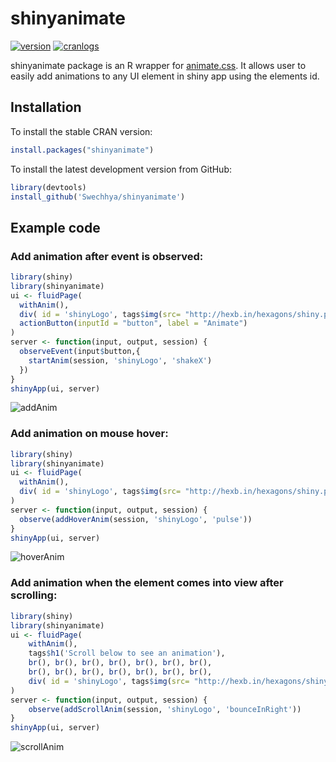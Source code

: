 # shinyanimate

[![version](http://www.r-pkg.org/badges/version/shinyanimate)](https://CRAN.R-project.org/package=animate)
[![cranlogs](http://cranlogs.r-pkg.org/badges/shinyanimate)](http://cran.rstudio.com/web/packages/shinyanimate/index.html)

shinyanimate package is an R wrapper for [animate.css](https://daneden.github.io/animate.css/). It allows user to easily add animations to any UI element in shiny app using the elements id.

## Installation
To install the stable CRAN version: 
```r
install.packages("shinyanimate")
```


To install the latest development version from GitHub:
```r
library(devtools)
install_github('Swechhya/shinyanimate')
```

## Example code

### Add animation after event is observed:
```r
library(shiny)
library(shinyanimate)
ui <- fluidPage(
  withAnim(),
  div( id = 'shinyLogo', tags$img(src= "http://hexb.in/hexagons/shiny.png", width = "100px", height = "100px")),
  actionButton(inputId = "button", label = "Animate")
)
server <- function(input, output, session) {
  observeEvent(input$button,{
    startAnim(session, 'shinyLogo', 'shakeX')
  })
}
shinyApp(ui, server)
```
![addAnim](inst/images/addAnim.gif)

### Add animation on mouse hover:

```r
library(shiny)
library(shinyanimate)
ui <- fluidPage(
  withAnim(),
  div( id = 'shinyLogo', tags$img(src= "http://hexb.in/hexagons/shiny.png", width = "100px", height = "100px"))
)
server <- function(input, output, session) {
  observe(addHoverAnim(session, 'shinyLogo', 'pulse'))
}
shinyApp(ui, server)
```
![hoverAnim](inst/images/hoverAnim.gif)

### Add animation when the element comes into view after scrolling:
```r
library(shiny)
library(shinyanimate)
ui <- fluidPage(
    withAnim(),
    tags$h1('Scroll below to see an animation'),
    br(), br(), br(), br(), br(), br(), br(),
    br(), br(), br(), br(), br(), br(), br(),
    div( id = 'shinyLogo', tags$img(src= "http://hexb.in/hexagons/shiny.png", width = "100px", height = "100px"))
)
server <- function(input, output, session) {
    observe(addScrollAnim(session, 'shinyLogo', 'bounceInRight'))
}
shinyApp(ui, server)
```

![scrollAnim](inst/images/scrollAnim.gif)